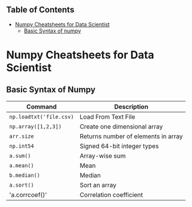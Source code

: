 ## Table of Contents

- [Numpy Cheatsheets for Data Scientist](#Numpy-cheatsheet-for-data-scientist)
  - [Basic Syntax of numpy](#basic-syntax-of-numpy)

# Numpy Cheatsheets for Data Scientist

## Basic Syntax of Numpy

| Command                         | Description                         |
| ------------------------------- | ----------------------------------- |
| `np.loadtxt('file.csv)`         | Load From Text File                 |
| `np.array([1,2,3])`             | Create one dimensional array        |,
| `arr.size`                      | Returns number of elements in array |,
| `np.int54`                      | Signed 64-bit integer types         |
| `a.sum()`                       | Array-wise sum                      |
| `a.mean()`                      | Mean                                |
| `b.median()`                    | Median                              |
| `a.sort()`                      | Sort an array                       |
| 'a.corrcoef()'                  | Correlation coefficient             |
